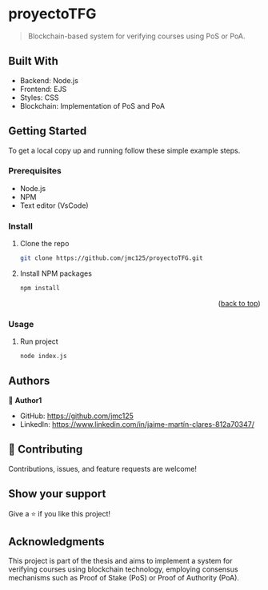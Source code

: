 <a name="readme-top"></a>

# proyectoTFG

> Blockchain-based system for verifying courses using PoS or PoA.

## Built With

- Backend: Node.js
- Frontend: EJS
- Styles: CSS
- Blockchain: Implementation of PoS and PoA

## Getting Started

To get a local copy up and running follow these simple example steps.

### Prerequisites

- Node.js
- NPM
- Text editor (VsCode)

### Install

1. Clone the repo
   ```sh
   git clone https://github.com/jmc125/proyectoTFG.git
   ```
2. Install NPM packages
   ```sh
   npm install
   ```

<p align="right">(<a href="#readme-top">back to top</a>)</p>

### Usage

1. Run project
   ```sh
   node index.js
   ```

## Authors

👤 **Author1**

- GitHub: https://github.com/jmc125
- LinkedIn: https://www.linkedin.com/in/jaime-martín-clares-812a70347/

## 🤝 Contributing

Contributions, issues, and feature requests are welcome!

## Show your support

Give a ⭐️ if you like this project!

## Acknowledgments

This project is part of the thesis and aims to implement a system for verifying courses using blockchain technology, employing consensus mechanisms such as Proof of Stake (PoS) or Proof of Authority (PoA).
